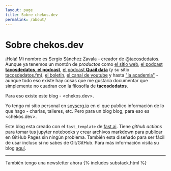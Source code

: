```yaml
---
layout: page
title: Sobre chekos.dev
permalink: /about/
---
```

# Sobre chekos.dev

¡Hola! Mi nombre es Sergio Sánchez Zavala - creador de [@tacosdedatos](https://twitter.com/tacosdedatos). Aunque ya tenemos un montón de _productos_ como [el sitio web](https://tacosdedatos.com/), [el podcast **tacosdedatos, el podcast**](https://anchor.fm/tacosdedatos), [el podcast **Quail data**](https://anchor.fm/quaildata) (y su sitio [tacosdedatos.fm](https://tacosdedatos.fm)), [el boletín](https://tacosdedatos.substack.com/), [el canal de youtube](https://youtube.com/tacosdedatos) y hasta ["la academia"](https://tacosdedatos.academy/) - aunque todo eso existe hay cosas que me gustaría documentar que simplemente no cuadran con la filosofía de **tacosdedatos**. 

Para eso existe este blog - <chekos.dev>. 

Yo tengo mi sitio personal en [soyserg.io](https://soyserg.io/) en el que publico información de lo que hago - charlas, talleres, etc. Pero para un blog blog, para eso es <chekos.dev>.

Este blog esta creado con el `fast_template` de [fast.ai](https://fast.ai). Tiene _github actions_ para tomar tus jupyter notebooks y crear archivos markdown para publicar en GitHub Pages sin ningún problema. También esta diseñado para ser fácil de usar incluso si no sabes de Git/GitHub. Para más información visita su blog [aquí](https://www.fast.ai/2020/01/16/fast_template/).

***
También tengo una newsletter ahora
{% includes substack.html %}
